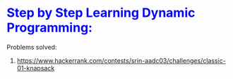 <h1 style="color:blue">Step by Step Learning Dynamic Programming:</h1>

Problems solved:

1. https://www.hackerrank.com/contests/srin-aadc03/challenges/classic-01-knapsack

